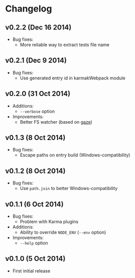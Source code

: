 # Changelog

## v0.2.2 (Dec 16 2014)

* Bug fixes:
  - More reliable way to extract tests file name

## v0.2.1 (Dec 9 2014)

* Bug fixes:
  - Use generated entry id in karmakWebpack module

## v0.2.0 (31 Oct 2014)

* Additions:
  - `--verbose` option
* Improvements:
  - Better FS watcher (based on [gaze](https://github.com/shama/gaze))

## v0.1.3 (8 Oct 2014)

* Bug fixes:
  - Escape paths on entry build (Windows-compatibility)

## v0.1.2 (8 Oct 2014)

* Bug fixes:
  - Use `path.join` to better Windows-compatibility

## v0.1.1 (6 Oct 2014)

* Bug fixes:
  - Problem with Karma plugins
* Additions:
  - Ability to override `NODE_ENV` (`--env` option)
* Improvements:
  - `--help` option

## v0.1.0 (5 Oct 2014)

* First initial release

